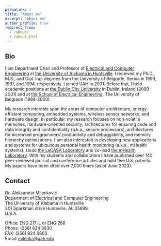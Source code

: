 ```yaml
---
permalink: /
title: "About me"
excerpt: "About me"
author_profile: true
redirect_from: 
  - /about/
  - /about.html
---
```


## Bio 

I am Department Chair and Professor of [Electrical and Computer
Engineering](https://uah.edu/eng/departments/ece) at [the University of Alabama in
Huntsville](https://www.uah.edu). 
I received my Ph.D., M.S., and Dipl. Ing. degrees from the University of Belgrade, Serbia in 1999, 1997, and 1994, respectively.
I joined UAH in 2001. Before that, I held academic positions at [the Dublin
City University](https://dcu.ie) in Dublin, Ireland (2000-2001) and at [the School of
Electrical Engineering](https://www.etf.bg.ac.rs), The University of Belgrade (1994-2000). 

My research interests span the areas of computer architecture, energy-efficient computing, 
embedded systems, wireless sensor networks, and hardware design. 
In particular, my research focuses on non-volatile memories, hardware-oriented security, 
architectures for ensuring code and data integrity and confidentiality (a.k.a., secure processors), 
architectures for increased programmers' productivity and debuggability, and memory hierarchy optimizations. 
I am also interested in developing new applications and systems for ubiquitous personal health monitoring (a.k.a., mHealth systems). 
I lead [the LaCASA Laboratory](http://lacasa.uah.edu) and co-lead [the mHealth
Laboratory](http://portal.mhealth.uah.edu).
With my students and collaborators I have published over 140 peer-reviewed journal and conference articles and hold
five U.S. patents.
My papers have been cited over 7,000 times (as of June 2023). 

## Contact

Dr. Aleksandar Milenković  
Department of Electrical and Computer Engineering  
The University of Alabama in Huntsville  
301 Sparkman drive
Huntsville, AL 35899  
U.S.A. 

Office: ENG 217-L or ENG 266  
Phone: (256) 824 6830    
FAX: (256) 824 6803   
Email: milenka@uah.edu    
